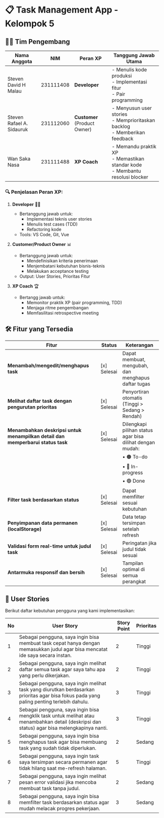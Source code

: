 
# 📋 Task Management App - Kelompok 5

## 👨‍💻 Tim Pengembang
| Nama Anggota               | NIM         | Peran XP              | Tanggung Jawab Utama                          |
|----------------------------|-------------|-----------------------|-----------------------------------------------|
| Steven David H Malau       | 231111408   | **Developer**         | - Menulis kode produksi<br>- Implementasi fitur<br>- Pair programming |
| Steven Rafael A. Sidauruk  | 231112060   | **Customer** (Product Owner)| - Menyusun user stories<br>- Memprioritaskan backlog<br>- Memberikan feedback |
| Wan Saka Nasa              | 231111488   | **XP Coach**          | - Memandu praktik XP<br>- Memastikan standar kode<br>- Membantu resolusi blocker |

### 🔍 Penjelasan Peran XP:

1. **Developer** 👨‍💻  
   - Bertanggung jawab untuk:  
     - Implementasi teknis user stories  
     - Menulis test cases (TDD)  
     - Refactoring kode  
   - Tools: VS Code, Git, Vue

2. **Customer/Product Owner** 📊  
   - Bertanggung jawab untuk:  
     - Mendefinisikan kriteria penerimaan  
     - Menjembatani kebutuhan bisnis-teknis  
     - Melakukan acceptance testing  
   - Output: User Stories, Prioritas Fitur  

3. **XP Coach** 🏆  
   - Bertangg jawab untuk:  
     - Memonitor praktik XP (pair programming, TDD)  
     - Menjaga ritme pengembangan  
     - Memfasilitasi retrospective meeting  

## 🛠️ Fitur yang Tersedia

| Fitur | Status | Keterangan |
|-------|--------|------------|
| **Menambah/mengedit/menghapus task** | [x] Selesai | Dapat membuat, mengubah, dan menghapus daftar tugas |
| **Melihat daftar task dengan pengurutan prioritas** | [x] Selesai | Penyortiran otomatis (Tinggi > Sedang > Rendah) |
| **Menambahkan deskripsi untuk menampilkan detail dan memperbarui status task** | [x] Selesai | Dilengkapi pilihan status agar bisa dilihat dengan mudah: |
| | | • 🟠 To-do |
| | | • 🔵 In-progress |
| | | • 🟢 Done |
| **Filter task berdasarkan status** | [x] Selesai | Dapat memfilter sesuai kebutuhan |
| **Penyimpanan data permanen (localStorage)** | [x] Selesai | Data tetap tersimpan setelah refresh |
| **Validasi form real-time untuk judul task** | [x] Selesai | Peringatan jika judul tidak sesuai |
| **Antarmuka responsif dan bersih** | [x] Selesai | Tampilan optimal di semua perangkat |

## 🎯 User Stories
Berikut daftar kebutuhan pengguna yang kami implementasikan:

| No | User Story | Story Point | Prioritas |
|----|------------|-------------|-----------|
| 1  | Sebagai pengguna, saya ingin bisa membuat task cepat hanya dengan memasukkan judul agar bisa mencatat ide saya secara instan. | 2 | Tinggi |
| 2  | Sebagai pengguna, saya ingin melihat daftar semua task agar saya tahu apa yang perlu dikerjakan. | 2 | Tinggi |
| 3  | Sebagai pengguna, saya ingin melihat task yang diurutkan berdasarkan prioritas agar bisa fokus pada yang paling penting terlebih dahulu. | 3 | Tinggi |
| 4  | Sebagai pengguna, saya ingin bisa mengklik task untuk melihat atau menambahkan detail (deskripsi dan status) agar bisa melengkapinya nanti. | 3 | Tinggi |
| 5  | Sebagai pengguna, saya ingin bisa menghapus task agar bisa membuang task yang sudah tidak diperlukan. | 2 | Sedang |
| 6  | Sebagai pengguna, saya ingin task saya tersimpan secara permanen agar tidak hilang saat me-refresh halaman. | 5 | Tinggi |
| 7  | Sebagai pengguna, saya ingin melihat pesan error validasi jika mencoba membuat task tanpa judul. | 2 | Sedang |
| 8  | Sebagai pengguna, saya ingin bisa memfilter task berdasarkan status agar mudah melacak progres pekerjaan. | 3 | Sedang |

